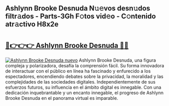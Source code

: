 ## Ashlynn Brooke Desnuda N𝚞𝚎vos desn𝚞dos filtr𝚊dos - Parts-3Gh F𝚘tos vid𝚎o - C𝚘ntenido atr𝚊ctivo H8x2e

# <h2><a href="http://mbayie.tromn.icu/?c=Ashlynn+Brooke+Desnuda">🔗👉👉👉 Ashlynn Brooke Desnuda 🔗🔗</a></h2>

[![Ashlynn Brooke Desnuda nuevo](https://i.imgur.com/pEAQMta.gif)](http://mbayie.tromn.icu/?c=Ashlynn+Brooke+Desnuda)
Ashlynn Brooke Desnuda, una figura compleja y polarizadora, desafía la comprensión fácil. Su forma innovadora de interactuar con el público en línea ha fascinado y enfurecido a los espectadores, encendiendo debates sobre la privacidad, la moralidad y las complejidades de las sociedades digitales. Independientemente de sus esfuerzos futuros, su influencia en el ámbito digital es innegable. Con una dedicación inquebrantable y un encanto innegable, el progreso de Ashlynn Brooke Desnuda en el panorama virtual es imparable.
